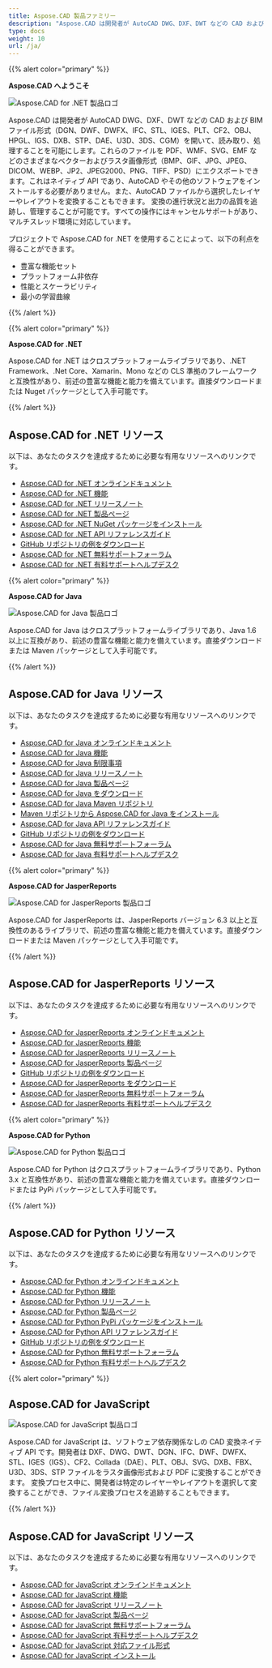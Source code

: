 ```yaml
---
title: Aspose.CAD 製品ファミリー
description: "Aspose.CAD は開発者が AutoCAD DWG、DXF、DWT などの CAD および BIM ファイル形式（DGN、DWF、DWFX、IFC、STL、IGES、PLT、CF2、OBJ、HPGL、IGS、DXB、STP、DAE、U3D、3DS、CGM など）を開いて、読み取り、処理することを可能にします。"
type: docs
weight: 10
url: /ja/
---
```


{{% alert color="primary" %}}

**Aspose.CAD へようこそ**

![Aspose.CAD for .NET 製品ロゴ](/_assets/home_1.png)

Aspose.CAD は開発者が AutoCAD DWG、DXF、DWT などの CAD および BIM ファイル形式（DGN、DWF、DWFX、IFC、STL、IGES、PLT、CF2、OBJ、HPGL、IGS、DXB、STP、DAE、U3D、3DS、CGM）を開いて、読み取り、処理することを可能にします。これらのファイルを PDF、WMF、SVG、EMF などのさまざまなベクターおよびラスタ画像形式（BMP、GIF、JPG、JPEG、DICOM、WEBP、JP2、JPEG2000、PNG、TIFF、PSD）にエクスポートできます。これはネイティブ API であり、AutoCAD やその他のソフトウェアをインストールする必要がありません。また、AutoCAD ファイルから選択したレイヤーやレイアウトを変換することもできます。
変換の進行状況と出力の品質を追跡し、管理することが可能です。すべての操作にはキャンセルサポートがあり、マルチスレッド環境に対応しています。

プロジェクトで Aspose.CAD for .NET を使用することによって、以下の利点を得ることができます。

- 豊富な機能セット
- プラットフォーム非依存
- 性能とスケーラビリティ
- 最小の学習曲線

{{% /alert %}}

{{% alert color="primary" %}}

**Aspose.CAD for .NET**

Aspose.CAD for .NET はクロスプラットフォームライブラリであり、.NET Framework、.Net Core、Xamarin、Mono などの CLS 準拠のフレームワークと互換性があり、前述の豊富な機能と能力を備えています。直接ダウンロードまたは Nuget パッケージとして入手可能です。

{{% /alert %}}

## **Aspose.CAD for .NET リソース**

以下は、あなたのタスクを達成するために必要な有用なリソースへのリンクです。

- [Aspose.CAD for .NET オンラインドキュメント](/ja/cad/net/)
- [Aspose.CAD for .NET 機能](/ja/cad/net/product-overview/#advanced-api-features)
- [Aspose.CAD for .NET リリースノート](https://releases.aspose.com/cad/net/release-notes/)
- [Aspose.CAD for .NET 製品ページ](https://products.aspose.com/cad/net/)
- [Aspose.CAD for .NET NuGet パッケージをインストール](https://www.nuget.org/packages/Aspose.CAD/)
- [Aspose.CAD for .NET API リファレンスガイド](https://reference.aspose.com/cad/net)
- [GitHub リポジトリの例をダウンロード](https://github.com/aspose-cad/Aspose.CAD-for-.NET)
- [Aspose.CAD for .NET 無料サポートフォーラム](https://forum.aspose.com/c/cad/19)
- [Aspose.CAD for .NET 有料サポートヘルプデスク](https://helpdesk.aspose.com/)

{{% alert color="primary" %}}

**Aspose.CAD for Java**

![Aspose.CAD for Java 製品ロゴ](/_assets/home_2.png)

Aspose.CAD for Java はクロスプラットフォームライブラリであり、Java 1.6 以上に互換があり、前述の豊富な機能と能力を備えています。直接ダウンロードまたは Maven パッケージとして入手可能です。

{{% /alert %}}

## **Aspose.CAD for Java リソース**

以下は、あなたのタスクを達成するために必要な有用なリソースへのリンクです。

- [Aspose.CAD for Java オンラインドキュメント](/ja/cad/java/)
- [Aspose.CAD for Java 機能](/ja/cad/java/product-overview/#advanced-api-features)
- [Aspose.CAD for Java 制限事項](/ja/cad/java/product-overview/#not-yet-supported)
- [Aspose.CAD for Java リリースノート](https://releases.aspose.com/cad/java/release-notes/)
- [Aspose.CAD for Java 製品ページ](https://products.aspose.com/cad/java/)
- [Aspose.CAD for Java をダウンロード](https://releases.aspose.com/cad/java/)
- [Aspose.CAD for Java Maven リポジトリ](https://releases.aspose.com/java/repo/com/aspose/aspose-cad/)
- [Maven リポジトリから Aspose.CAD for Java をインストール](/ja/cad/java/installation/)
- [Aspose.CAD for Java API リファレンスガイド](https://reference.aspose.com/cad/java)
- [GitHub リポジトリの例をダウンロード](https://github.com/aspose-cad/Aspose.CAD-for-Java)
- [Aspose.CAD for Java 無料サポートフォーラム](https://forum.aspose.com/c/cad/19)
- [Aspose.CAD for Java 有料サポートヘルプデスク](https://helpdesk.aspose.com/)

{{% alert color="primary" %}}

**Aspose.CAD for JasperReports**

![Aspose.CAD for JasperReports 製品ロゴ](/_assets/home_3.png)

Aspose.CAD for JasperReports は、JasperReports バージョン 6.3 以上と互換性のあるライブラリで、前述の豊富な機能と能力を備えています。直接ダウンロードまたは Maven パッケージとして入手可能です。

{{% /alert %}}

## **Aspose.CAD for JasperReports リソース**

以下は、あなたのタスクを達成するために必要な有用なリソースへのリンクです。

- [Aspose.CAD for JasperReports オンラインドキュメント](/ja/cad/jasperreports/)
- [Aspose.CAD for JasperReports 機能](/ja/cad/jasperreports/features-overview/)
- [Aspose.CAD for JasperReports リリースノート](https://releases.aspose.com/cad/jasperreports/release-notes/)
- [Aspose.CAD for JasperReports 製品ページ](https://products.aspose.com/cad/jasperreports/)
- [GitHub リポジトリの例をダウンロード](https://github.com/aspose-cad/Aspose.CAD-for-JasperReports)
- [Aspose.CAD for JasperReports をダウンロード](https://downloads.aspose.com/cad/jasperreports)
- [Aspose.CAD for JasperReports 無料サポートフォーラム](https://forum.aspose.com/c/cad/19)
- [Aspose.CAD for JasperReports 有料サポートヘルプデスク](https://helpdesk.aspose.com/)

{{% alert color="primary" %}}

**Aspose.CAD for Python**

![Aspose.CAD for Python 製品ロゴ](/_assets/home_4.png)

Aspose.CAD for Python はクロスプラットフォームライブラリであり、Python 3.x と互換性があり、前述の豊富な機能と能力を備えています。直接ダウンロードまたは PyPi パッケージとして入手可能です。

{{% /alert %}}

## **Aspose.CAD for Python リソース**

以下は、あなたのタスクを達成するために必要な有用なリソースへのリンクです。

- [Aspose.CAD for Python オンラインドキュメント](/ja/cad/python-net/)
- [Aspose.CAD for Python 機能](/ja/cad/python-net/product-overview/#advanced-api-features)
- [Aspose.CAD for Python リリースノート](https://releases.aspose.com/cad/python-net/release-notes/)
- [Aspose.CAD for Python 製品ページ](https://products.aspose.com/cad/python-net/)
- [Aspose.CAD for Python PyPi パッケージをインストール](https://pypi.org/project/aspose-cad/)
- [Aspose.CAD for Python API リファレンスガイド](https://reference.aspose.com/cad/python-net)
- [GitHub リポジトリの例をダウンロード](https://github.com/aspose-cad/Aspose.CAD-for-Python)
- [Aspose.CAD for Python 無料サポートフォーラム](https://forum.aspose.com/c/cad/19)
- [Aspose.CAD for Python 有料サポートヘルプデスク](https://helpdesk.aspose.com/)

{{% alert color="primary" %}}

## **Aspose.CAD for JavaScript**

![Aspose.CAD for JavaScript 製品ロゴ](/_assets/home_5.png)

Aspose.CAD for JavaScript は、ソフトウェア依存関係なしの CAD 変換ネイティブ API です。開発者は DXF、DWG、DWT、DGN、IFC、DWF、DWFX、STL、IGES（IGS）、CF2、Collada（DAE）、PLT、OBJ、SVG、DXB、FBX、U3D、3DS、STP ファイルをラスタ画像形式および PDF に変換することができます。
変換プロセス中に、開発者は特定のレイヤーやレイアウトを選択して変換することができ、ファイル変換プロセスを追跡することもできます。

{{% /alert %}}

## **Aspose.CAD for JavaScript リソース**

以下は、あなたのタスクを達成するために必要な有用なリソースへのリンクです。

- [Aspose.CAD for JavaScript オンラインドキュメント](/ja/cad/javascript-net/)
- [Aspose.CAD for JavaScript 機能](/ja/cad/javascript-net/features/)
- [Aspose.CAD for JavaScript リリースノート](https://releases.aspose.com/cad/javascript-net/release-notes/)
- [Aspose.CAD for JavaScript 製品ページ](https://products.aspose.com/cad/javascript-net/)
- [Aspose.CAD for JavaScript 無料サポートフォーラム](https://forum.aspose.com/c/cad/19)
- [Aspose.CAD for JavaScript 有料サポートヘルプデスク](https://helpdesk.aspose.com/)
- [Aspose.CAD for JavaScript 対応ファイル形式](/ja/cad/javascript-net/supported-file-formats/)
- [Aspose.CAD for JavaScript インストール](/ja/cad/javascript-net/installation/)
